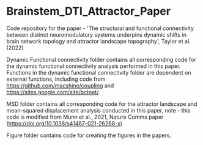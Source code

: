# Brainstem_DTI_Attractor_Paper
Code repository for the paper - 'The structural and functional connectivity between distinct neuromodulatory systems underpins dynamic shifts in brain network topology and attractor landscape topography', Taylor et al. (2022)

Dynamic Functional connectivity folder contains all corresponding code for the dynamic functional connectivity analysis performed in this paper. Functions in the dynamic functional connectivity folder are dependent on external functions, including code from https://github.com/macshine/coupling and https://sites.google.com/site/bctnet/.

MSD folder contains all corresponding code for the attractor landscape and mean-squared displacement analysis conducted in this paper, note - this code is modified from Munn et al., 2021, Nature Comms paper (https://doi.org/10.1038/s41467-021-26268-x).

Figure folder contains code for creating the figures in the papers.

